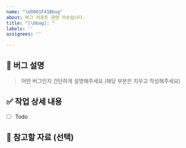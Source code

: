 ```yaml
---
name: "\U0001F41Bbug"
about: 버그 리포트 관련 이슈입니다.
title: "[\bbug]: "
labels: ''
assignees: ''

---
```


## 🐛 버그 설명

> 어떤 버그인지 간단하게 설명해주세요 (해당 부분은 지우고 작성해주세요)

## ✅ 작업 상세 내용

- [ ] Todo

## 📄 참고할 자료 (선택)
